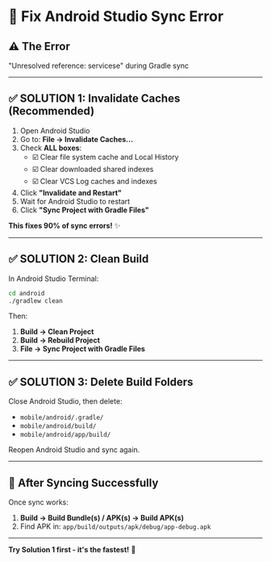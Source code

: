 # 🔧 Fix Android Studio Sync Error

## ⚠️ The Error
"Unresolved reference: servicese" during Gradle sync

---

## ✅ SOLUTION 1: Invalidate Caches (Recommended)

1. Open Android Studio
2. Go to: **File → Invalidate Caches...**
3. Check **ALL boxes**:
   - ☑️ Clear file system cache and Local History
   - ☑️ Clear downloaded shared indexes
   - ☑️ Clear VCS Log caches and indexes
4. Click **"Invalidate and Restart"**
5. Wait for Android Studio to restart
6. Click **"Sync Project with Gradle Files"**

**This fixes 90% of sync errors!** ✨

---

## ✅ SOLUTION 2: Clean Build

In Android Studio Terminal:

```bash
cd android
./gradlew clean
```

Then:
1. **Build → Clean Project**
2. **Build → Rebuild Project**
3. **File → Sync Project with Gradle Files**

---

## ✅ SOLUTION 3: Delete Build Folders

Close Android Studio, then delete:
- `mobile/android/.gradle/`
- `mobile/android/build/`
- `mobile/android/app/build/`

Reopen Android Studio and sync again.

---

## 🎯 After Syncing Successfully

Once sync works:
1. **Build → Build Bundle(s) / APK(s) → Build APK(s)**
2. Find APK in: `app/build/outputs/apk/debug/app-debug.apk`

---

**Try Solution 1 first - it's the fastest!** 🚀

